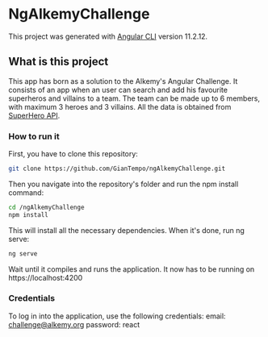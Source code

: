 # NgAlkemyChallenge

This project was generated with [Angular CLI](https://github.com/angular/angular-cli) version 11.2.12.

## What is this project

This app has born as a solution to the Alkemy's Angular Challenge. It consists of an app when an user can search and add his favourite superheros and villains to a team.
The team can be made up to 6 members, with maximum 3 heroes and 3 villains. All the data is obtained from [SuperHero API](https://superheroapi.com/).

### How to run it

First, you have to clone this repository:
```bash
git clone https://github.com/GianTempo/ngAlkemyChallenge.git
```
Then you navigate into the repository's folder and run the npm install command:
```bash
cd /ngAlkemyChallenge
npm install
```

This will install all the necessary dependencies.
When it's done, run ng serve:
```bash
ng serve
```

Wait until it compiles and runs the application. It now has to be running on https://localhost:4200

### Credentials
To log in into the application, use the following credentials:
email: challenge@alkemy.org
password: react